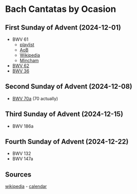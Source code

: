 # Bach Cantatas by Ocasion

## First Sunday of Advent (2024-12-01)

- BWV 61
  - [playlist](https://classical.music.apple.com/ro/playlist/pl.u-JPAZlW2CX5mmG9)
  - [AoB](https://www.bachvereniging.nl/en/bwv/bwv-61)
  - [Wikipedia](https://en.wikipedia.org/wiki/Nun_komm,_der_Heiden_Heiland,_BWV_61)
  - [Mincham](https://www.jsbachcantatas.com/documents/chapter-29-bwv-61/)
- [BWV 62](https://classical.music.apple.com/ro/playlist/pl.u-aZb0oxZC94NNoA)
- [BWV 36](https://classical.music.apple.com/ro/playlist/pl.u-11zB7agSxmAAby)

## Second Sunday of Advent (2024-12-08)

- [BWV 70a](https://classical.music.apple.com/ro/playlist/pl.u-V9D70rptqJRR6W) (70 actually)

## Third Sunday of Advent (2024-12-15)

- BWV 186a

## Fourth Sunday of Advent (2024-12-22)

- BWV 132
- BWV 147a

## Sources

[wikipedia](https://en.wikipedia.org/wiki/Church_cantata_(Bach)) - [calendar](https://files.lcms.org/file/preview/2024-25-three-year-series-c-calendar-pdf)
